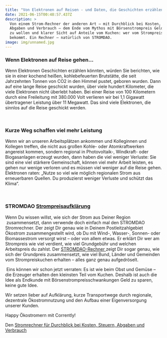 ```yaml
---
title: "Von Elektronen auf Reisen - und Daten, die Geschichten erzählen! "
date: 2021-06-15T00:48:57.437Z
description: >
  Von einem Strom-Rechner der anderen Art – mit Durchblick bei Kosten, Steuern,
  Abgaben und Verbrauch – dem Ende vom Mythos mit Börsenstrompreis Geld sparen
  zu wollen und klarer Sicht auf Anteile vom Kuchen: wer vom Strompreis was
  bekommt. Ein Rechner – natürlich von STROMDAO.
image: img/unnamed.jpg
---
```

### **Wenn Elektronen auf Reise gehen…**

Wenn Elektronen Geschichten erzählen könnten, würden Sie berichten, wie sie in einer kochend heißen, kohlebefeuerten Brutstätte, die seit Jahrzehnten Tonnen von CO2 in den Himmel pustet, geboren wurden. Dann auf eine lange Reise geschickt wurden, über viele hundert Kilometer, die viele Elektronen nicht überlebt haben. Bei einer Reise von 100 Kilometern durch eine Freileitung mit 380.000 Volt verlieren wir bei 1,1 Gigawatt übertragener Leistung über 11 Megawatt. Das sind viele Elektronen, die sinnlos auf die Reise geschickt werden. 

 

### **Kurze Weg schaffen viel mehr Leistung**

Wenn wir an unseren Arbeitsplätzen ankommen und Kolleginnen und Kollegen treffen, die nicht aus großen Kohle- oder Atomkraftwerken angereist kommen, sondern regional in Photovoltaik-, Windkraft- oder Biogasanlagen erzeugt wurden, dann haben die viel weniger Verluste: Sie sind eine viel stärkere Gemeinschaft, können viel mehr Arbeit leisten, es gehen nur wenige verloren und es müssen viel weniger auf die Reise gehen. Elektronen raten: „Nutze so viel wie möglich regionalen Strom aus erneuerbaren Quellen. Du produzierst weniger Verluste und schützt das Klima“.

 

### **STROMDAO [Strompreisaufklärung](https://corrently.de/l/stromrechnung.html)**

Wenn Du wissen willst, wie sich der Strom aus Deiner Region  zusammensetzt, dann verwende doch einfach mal den STROMDAO Stromrechner. Der zeigt Dir genau wie in Deinem Postleitzahlgebiet Ökostrom zusammengestellt wird, ob Du mit Wind-, Wasser-, Sonnen- oder Biomassestrom versorgt wirst ­– oder von allem etwas. Er erklärt Dir wer am Strompreis wie viel verdient, wie viel Grundgebühr und welchen Arbeitspreis du zahlst. Der [STROMDAO-Rechner ](https://corrently.de/l/stromrechnung.html)zeigt Dir sogar genau, wie sich der Grundpreis zusammensetzt, wie viel Bund, Länder und Gemeinden vom Strompreiskuchen erhalten – alles ganz genau aufgedröselt.

 Eins können wir schon jetzt verraten: Es ist wie beim Obst und Gemüse – die Erzeuger erhalten den kleinsten Teil vom Kuchen. Deshalb ist auch die Idee als Endkunde mit Börsenstrompreisschwankungen Geld zu sparen, keine gute Idee. 

Wir setzen lieber auf Aufklärung, kurze Transportwege durch regionale, dezentrale Ökostromnutzung und den Aufbau einer Eigenversorgung unserer Kunden.

Happy Ökostromern mit Corrently! 

Den [Stromrechner für Durchblick bei Kosten, Steuern, Abgaben und Verbrauch](https://corrently.de/l/stromrechnung.html)
